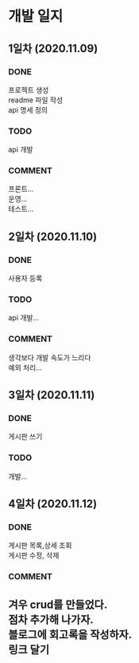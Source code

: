 # 개발 일지

## 1일차 (2020.11.09)
### DONE
프로젝트 생성  
readme 파일 작성  
api 명세 정의  
### TODO
api 개발  
### COMMENT
프론트...  
운영...  
테스트...  

## 2일차 (2020.11.10)
### DONE
사용자 등록  
### TODO
api 개발...  
### COMMENT
생각보다 개발 속도가 느리다  
예외 처리... 

## 3일차 (2020.11.11)
### DONE
게시판 쓰기  
### TODO
개발...

## 4일차 (2020.11.12)
### DONE
게시판 목록,상세 조회  
게시판 수정, 삭제  
### COMMENT
겨우 crud를 만들었다.  
점차 추가해 나가자.  
블로그에 회고록을 작성하자.  
링크 달기  
---

